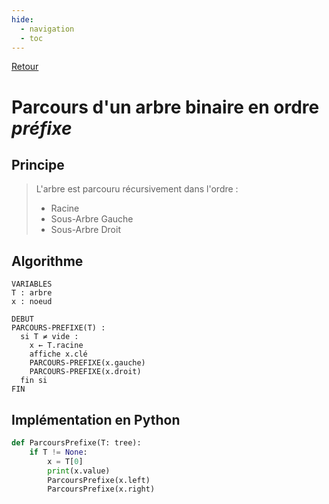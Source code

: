 ```yaml
---
hide:
  - navigation
  - toc
---
```


[Retour](../../)


# **Parcours d'un arbre binaire en ordre *préfixe***

## Principe
> L'arbre est parcouru récursivement dans l'ordre :  
> 
> * Racine  
> * Sous-Arbre Gauche  
> * Sous-Arbre Droit  

## Algorithme

```
VARIABLES
T : arbre
x : noeud

DEBUT
PARCOURS-PREFIXE(T) :
  si T ≠ vide :
    x ← T.racine
    affiche x.clé
    PARCOURS-PREFIXE(x.gauche)
    PARCOURS-PREFIXE(x.droit)
  fin si
FIN

```

## Implémentation en Python

```Python
def ParcoursPrefixe(T: tree):
    if T != None:
        x = T[0]
        print(x.value)
        ParcoursPrefixe(x.left)
        ParcoursPrefixe(x.right)
```